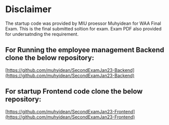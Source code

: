 # Disclaimer

The startup code was provided by MIU proessor Muhyidean for WAA Final Exam.
  This is the final submitted soltion for exam.
    Exam PDF also provided for undersatnding the requirement.

## For Running the employee management Backend clone the below repository:
[https://github.com/muhyidean/SecondExamJan23-Backend](https://github.com/muhyidean/SecondExamJan23-Backend)

## For startup Frontend code clone the below repository:
[https://github.com/muhyidean/SecondExamJan23-Frontend](https://github.com/muhyidean/SecondExamJan23-Frontend)
